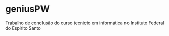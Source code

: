# geniusPW

Trabalho de conclusão do curso tecnicio em informática no Instituto Federal do Espirito Santo
